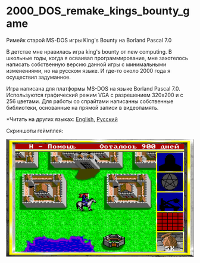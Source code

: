 # 2000_DOS_remake_kings_bounty_game
Римейк старой MS-DOS игры King's Bounty на  Borland Pascal 7.0

В детстве мне нравилась игра king's bounty от new computing. В школьные годы, когда я осваивал программирование, мне захотелось написать собственную версию данной игры с минимальными изменениями, но на русском языке. И где-то около 2000 года я осуществил задуманное.

Игра написана для платформы MS-DOS на языке Borland Pascal 7.0. Используются графический режим VGA с разрешением 320х200 и с 256 цветами. Для работы со спрайтами написанны собственные библиотеки, основанные на прямой записи в видеопамять.

*Читать на других языках: [English](README.md), [Русский](README.ru.md)

Скриншоты геймплея:

![Screenshots of a gameplay](screenshots.gif)
